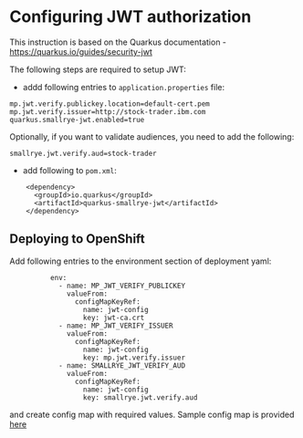 # Configuring JWT authorization 
This instruction is based on the Quarkus documentation - https://quarkus.io/guides/security-jwt

The following steps are required to setup JWT:

- addd following entries to `application.properties` file:

```
mp.jwt.verify.publickey.location=default-cert.pem
mp.jwt.verify.issuer=http://stock-trader.ibm.com
quarkus.smallrye-jwt.enabled=true
```

Optionally, if you want to validate audiences, you need to add the following:

```
smallrye.jwt.verify.aud=stock-trader
```

- add following to `pom.xml`:

```
    <dependency>
      <groupId>io.quarkus</groupId>
      <artifactId>quarkus-smallrye-jwt</artifactId>
    </dependency>
```

## Deploying to OpenShift 

Add following entries to the environment section of deployment yaml:

```
          env:
            - name: MP_JWT_VERIFY_PUBLICKEY
              valueFrom:
                configMapKeyRef:
                  name: jwt-config
                  key: jwt-ca.crt
            - name: MP_JWT_VERIFY_ISSUER
              valueFrom:
                configMapKeyRef:
                  name: jwt-config
                  key: mp.jwt.verify.issuer
            - name: SMALLRYE_JWT_VERIFY_AUD
              valueFrom:
                configMapKeyRef:
                  name: jwt-config
                  key: smallrye.jwt.verify.aud

```

and create config map with required values. Sample config map is provided [here](manifests\quarkus\cm-jwt-config.yaml)


